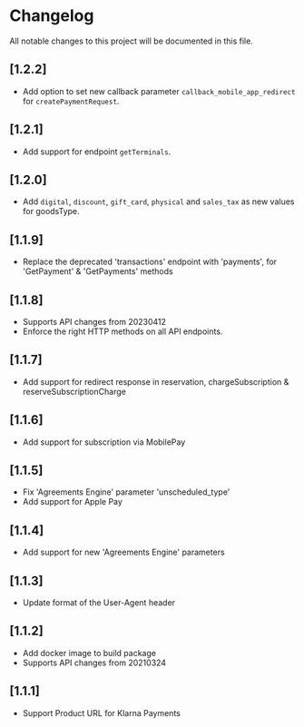 # Changelog
All notable changes to this project will be documented in this file.

## [1.2.2]

- Add option to set new callback parameter `callback_mobile_app_redirect` for `createPaymentRequest`.

## [1.2.1]

- Add support for endpoint `getTerminals`.

## [1.2.0]

- Add `digital`, `discount`, `gift_card`, `physical` and `sales_tax` as new values for goodsType.

## [1.1.9]

- Replace the deprecated 'transactions' endpoint with 'payments', for 'GetPayment' & 'GetPayments' methods

## [1.1.8]

- Supports API changes from 20230412
- Enforce the right HTTP methods on all API endpoints.

## [1.1.7]

- Add support for redirect response in reservation, chargeSubscription & reserveSubscriptionCharge

## [1.1.6]

- Add support for subscription via MobilePay

## [1.1.5]

- Fix 'Agreements Engine' parameter 'unscheduled_type'
- Add support for Apple Pay 

## [1.1.4]

- Add support for new 'Agreements Engine' parameters

## [1.1.3]

- Update format of the User-Agent header

## [1.1.2]

- Add docker image to build package
- Supports API changes from 20210324

## [1.1.1]

- Support Product URL for Klarna Payments

